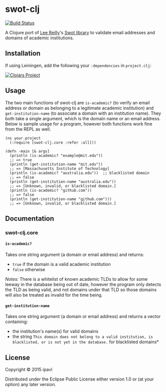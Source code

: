 # swot-clj
[![Build Status](https://travis-ci.org/ipavl/swot-clj.svg?branch=master)](https://travis-ci.org/ipavl/swot-clj)

A Clojure port of [Lee Reilly](https://github.com/leereilly)'s [Swot library](https://github.com/leereilly/swot)
to validate email addresses and domains of academic institutions.

## Installation

If using Leiningen, add the following your `:dependencies` in `project.clj`:

[![Clojars Project](http://clojars.org/swot-clj/latest-version.svg)](http://clojars.org/swot-clj)

## Usage

The two main functions of swot-clj are `is-academic?` (to verify an email address or domain as belonging to a legitimate
academic institution) and `get-institution-name` (to associate a domain with an institution name). They both take a
single argument, which is the domain name or an email address. Below is sample usage for a program, however both functions
work fine from the REPL as well.

    (ns your.project
      (:require [swot-clj.core :refer :all]))

    (defn -main [& args]
      (println (is-academic? "example@mit.edu"))
      ;; => true
      (println (get-institution-name "mit.edu"))
      ;; => [Massachusetts Institute of Technology]
      (println (is-academic? "australia.edu"))  ;; blacklisted domain
      ;; => false
      (println (get-institution-name "australia.edu"))
      ;; => [Unknown, invalid, or blacklisted domain.]
      (println (is-academic? "github.com"))
      ;; => false
      (println (get-institution-name "github.com")))
      ;; => [Unknown, invalid, or blacklisted domain.]

## Documentation

### swot-clj.core

#### `is-academic?`

Takes one string argument (a domain or email address) and returns:

* `true` if the domain is a valid academic institution
* `false` otherwise

*Notes:* There is a whitelist of known academic TLDs to allow for some leeway in the database being out of date,
however the program only detects the TLD as being valid, and not domains under that TLD so those domains will
also be treated as invalid for the time being.

#### `get-institution-name`

Takes one string argument (a domain or email address) and returns a vector containing:

* the institution's name(s) for valid domains
* the string `This domain does not belong to a valid institution, is blacklisted, or is not yet in the database.` for blacklisted domains*

## License

Copyright © 2015 ipavl

Distributed under the Eclipse Public License either version 1.0 or (at
your option) any later version.
